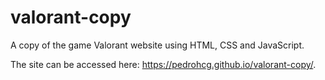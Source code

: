 # valorant-copy
A copy of the game Valorant website using HTML, CSS and JavaScript.

The site can be accessed here: https://pedrohcg.github.io/valorant-copy/.
